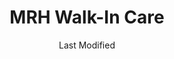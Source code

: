 ---
layout: location-page
date: Last Modified
description: "Local COVID-19 testing is available at MRH Walk-In Care in East Millinocket, Maine, USA."
permalink: "locations/maine/east-millinocket/mrh-walk-in-care/"
tags:
  - locations
  - maine
title: MRH Walk-In Care
uniqueName: mrh-walk-in-care
state: Maine
stateAbbr: ME
hood: "East Millinocket"
address: "87 Main St"
city: "East Millinocket"
zip: "04430"
zipsNearby: "04406 04408 04401 04402 04733 04410 04411 04412 04413 04414 04415 04417 04923 04418 04419 04422 04928 04424 04492 04930 04426 04481 04427 04428 04429 04430 04434 04435 04939 04441 04485 04442 04443 04730 04761 04448 04449 04747 04450 04451 04453 04455 04456 04457 04459 04460 04461 04462 04463 04464 04760 04763 04468 04471 04469 04473 04764 04475 04765 04637 04668 04478 04479 04776 04777 04780 04487 04488 04489 04490 04454 04491 04493 04495 04497 04467" 
mapUrl: "http://maps.apple.com/?q=MRH+Walk-In+Care&address=87+Main+St,East+Millinocket,Maine,04430"
locationType: Walk-in
phone: "207-447-4190"
website: "undefined"
onlineBooking: undefined
closed: undefined
closedUpdate: May 23rd, 2020
notes: "Requires phone screen. Open to all."
days: Everyday
hours: 8AM-5PM
ctaMessage: Call 207-447-4190
ctaUrl: "tel:207-447-4190"
---
